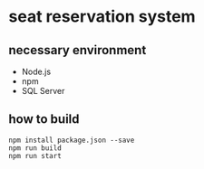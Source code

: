 # seat reservation system

## necessary environment

- Node.js
- npm
- SQL Server

## how to build

```
npm install package.json --save
npm run build
npm run start
```
